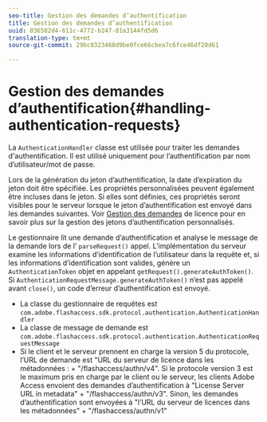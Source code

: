 ```yaml
---
seo-title: Gestion des demandes d’authentification
title: Gestion des demandes d’authentification
uuid: 036582d4-611c-4772-b247-81a3144fd5d6
translation-type: tm+mt
source-git-commit: 29bc8323460d9be0fce66cbea7c6fce46df20d61

---
```



# Gestion des demandes d’authentification{#handling-authentication-requests}

La `AuthenticationHandler` classe est utilisée pour traiter les demandes d&#39;authentification. Il est utilisé uniquement pour l’authentification par nom d’utilisateur/mot de passe.

Lors de la génération du jeton d’authentification, la date d’expiration du jeton doit être spécifiée. Les propriétés personnalisées peuvent également être incluses dans le jeton. Si elles sont définies, ces propriétés seront visibles pour le serveur lorsque le jeton d’authentification est envoyé dans les demandes suivantes. Voir [Gestion des demandes](../../aaxs-protecting-content/content-implementing-the-license-server/content-handling-license-reqs/content-handling-license-reqs.md) de licence pour en savoir plus sur la gestion des jetons d’authentification personnalisés.

Le gestionnaire lit une demande d’authentification et analyse le message de la demande lors de l’ `parseRequest()` appel. L’implémentation du serveur examine les informations d’identification de l’utilisateur dans la requête et, si les informations d’identification sont valides, génère un `AuthenticationToken` objet en appelant `getRequest().generateAuthToken()`. Si `AuthenticationRequestMessage.generateAuthToken()` n’est pas appelé avant `close()`, un code d’erreur d’authentification est envoyé.

* La classe du gestionnaire de requêtes est `com.adobe.flashaccess.sdk.protocol.authentication.AuthenticationHandler`
* La classe de message de demande est `com.adobe.flashaccess.sdk.protocol.authentication.AuthenticationRequestMessage`
* Si le client et le serveur prennent en charge la version 5 du protocole, l’URL de demande est &quot;URL du serveur de licence dans les métadonnées : + &quot;/flashaccess/authn/v4&quot;. Si le protocole version 3 est le maximum pris en charge par le client ou le serveur, les clients Adobe Access envoient des demandes d’authentification à &quot;License Server URL in metadata&quot; + &quot;/flashaccess/authn/v3&quot;. Sinon, les demandes d’authentification sont envoyées à &quot;l’URL du serveur de licences dans les métadonnées&quot; + &quot;/flashaccess/authn/v1&quot;

